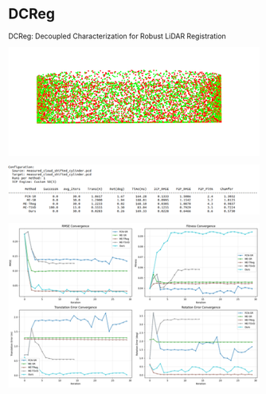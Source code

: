 # DCReg
DCReg: Decoupled Characterization for Robust LiDAR Registration

![image (21)](./README/image%20(21).png)

![image (20)](./README/image%20(20).png)

![image (19)](./README/image%20(19).png)
